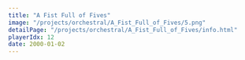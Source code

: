 ```yaml
---
title: "A Fist Full of Fives"
image: "/projects/orchestral/A_Fist_Full_of_Fives/5.png"
detailPage: "/projects/orchestral/A_Fist_Full_of_Fives/info.html"
playerIdx: 12
date: 2000-01-02
---
```

